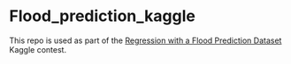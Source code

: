# Flood_prediction_kaggle

This repo is used as part of the [Regression with a Flood Prediction Dataset](https://www.kaggle.com/competitions/playground-series-s4e5/overview) Kaggle contest.